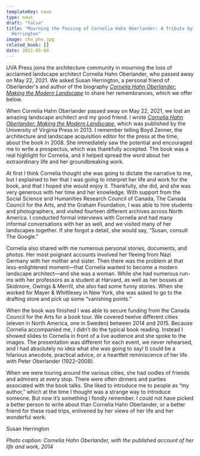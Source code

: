 ```yaml
---
templateKey: news
type: news
draft: "false"
title: "Mourning the Passing of Cornelia Hahn Oberlander: A Tribute by Susan
  Herrington"
image: cho_pho.jpg
related_book: []
date: 2021-05-08
---
```

UVA Press joins the architecture community in mourning the loss of acclaimed landscape architect Cornelia Hahn Oberlander, who passed away on May 22, 2021. We asked Susan Herrington, a personal friend of Oberlander's and author of the biography *[Cornelia Hahn Oberlander: Making the Modern Landscape](https://www.upress.virginia.edu/title/4295)* to share her remembrances, which we offer below. 

When Cornelia Hahn Oberlander passed away on May 22, 2021, we lost an amazing landscape architect and my good friend. I wrote [*Cornelia Hahn Oberlander: Making the Modern Landscape*,](https://www.upress.virginia.edu/title/4295) which was published by the University of Virginia Press in 2013. I remember telling Boyd Zenner, the architecture and landscape acquisition editor for the press at the time, about the book in 2008. She immediately saw the potential and encouraged me to write a prospectus, which was thankfully accepted. The book was a real highlight for Cornelia, and it helped spread the word about her extraordinary life and her groundbreaking work.

At first I think Cornelia thought she was going to dictate the narrative to me, but I explained to her that I was going to interpret her life and work for the book, and that I hoped she would enjoy it. Thankfully, she did, and she was very generous with her time and her knowledge. With support from the Social Science and Humanities Research Council of Canada, The Canada Council for the Arts, and the Graham Foundation, I was able to hire students and photographers, and visited fourteen different archives across North America. I conducted formal interviews with Cornelia and had many informal conversations with her as well, and we visited many of her landscapes together. If she forgot a detail, she would say, “Susan, consult The Google.”

Cornelia also shared with me numerous personal stories, documents, and photos. Her most poignant accounts involved her fleeing from Nazi Germany with her mother and sister. Then there was the problem at that less-enlightened moment—that Cornelia wanted to become a modern landscape architect­—and she was a woman. While she had numerous run-ins with her professors as a student at Harvard, as well as her bosses at Skidmore, Owings & Merrill, she also had some funny stories. When she worked for Mayer & Whittlesey in New York, she was asked to go to the drafting store and pick up some “vanishing points.”

When the book was finished I was able to secure funding from the Canada Council for the Arts for a book tour. We covered twelve different cities (eleven in North America, one in Sweden) between 2014 and 2015. Because Cornelia accompanied me, I didn’t do the typical book reading. Instead I showed slides to Cornelia in front of a live audience and she spoke to the images. The presentation was different for each event, we never rehearsed, and I had absolutely no idea what she was going to say! It could be a hilarious anecdote, practical advice, or a heartfelt reminiscence of her life with Peter Oberlander (1922–2008).

When we were touring around the various cities, she had oodles of friends and admirers at every stop. There were often dinners and parties associated with the book talks. She liked to introduce me to people as “my author,” which at the time I thought was a strange way to introduce someone. But now it’s something I fondly remember. I could not have picked a better person to write about than Cornelia Hahn Oberlander, or a better friend for these road trips, enlivened by her views of her life and her wonderful work.

Susan Herrington

*Photo caption: Cornelia Hahn Oberlander, with the published account of her life and work, 2014*